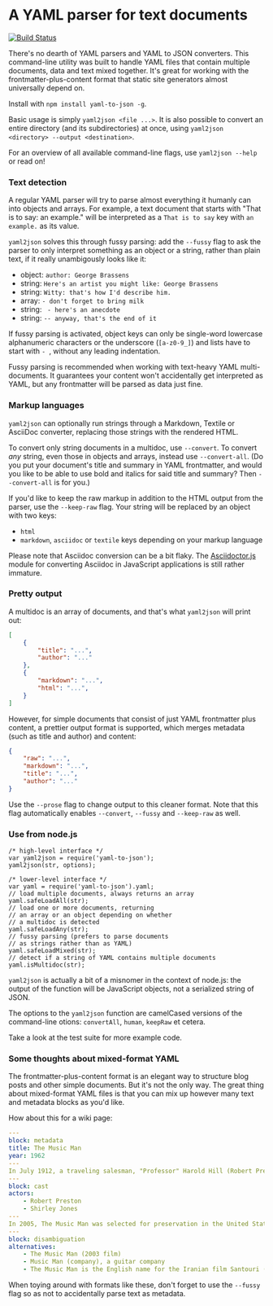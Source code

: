 # A YAML parser for text documents

[![Build Status](https://travis-ci.org/stdbrouw/yaml2json.svg)](https://travis-ci.org/stdbrouw/yaml2json)

There's no dearth of YAML parsers and YAML to JSON converters. This command-line utility was built to handle YAML files that contain multiple documents, data and text mixed together. It's great for working with the frontmatter-plus-content format that static site generators almost universally depend on.

Install with `npm install yaml-to-json -g`.

Basic usage is simply `yaml2json <file ...>`. It is also possible to convert an entire directory (and its subdirectories) at once, using `yaml2json <directory> --output <destination>`.

For an overview of all available command-line flags, use `yaml2json --help` or read on!

### Text detection

A regular YAML parser will try to parse almost everything it humanly can into objects and arrays. For example, a text document that starts with "That is to say: an example." will be interpreted as a `That is to say` key with `an example.` as its value.

`yaml2json` solves this through fussy parsing: add the `--fussy` flag to ask the parser to only interpret something as an object or a string, rather than plain text, if it really unambigously looks like it: 

* object: `author: George Brassens`
* string: `Here's an artist you might like: George Brassens`
* string: `Witty: that's how I'd describe him.`
* array: `- don't forget to bring milk`
* string: ` - here's an anecdote`
* string: `-- anyway, that's the end of it`

If fussy parsing is activated, object keys can only be single-word lowercase alphanumeric characters or the underscore (`[a-z0-9_]`) and lists have to start with `- `, without any leading indentation.

Fussy parsing is recommended when working with text-heavy YAML multi-documents. It guarantees your content won't accidentally get interpreted as YAML, but any frontmatter will be parsed as data just fine.

### Markup languages

`yaml2json` can optionally run strings through a Markdown, Textile or AsciiDoc converter, replacing those strings with the rendered HTML.

To convert only string documents in a multidoc, use `--convert`. To convert _any_ string, even those in objects and arrays, instead use `--convert-all`. (Do you put your document's title and summary in YAML frontmatter, and would you like to be able to use bold and italics for said title and summary? Then `--convert-all` is for you.)

If you'd like to keep the raw markup in addition to the HTML output from the parser, use the `--keep-raw` flag. Your string will be replaced by an object with two keys: 

* `html`
* `markdown`, `asciidoc` or `textile` keys depending on your markup language

Please note that Asciidoc conversion can be a bit flaky. The [Asciidoctor.js](http://asciidoctor.org/docs/install-and-use-asciidoctorjs/) module for converting Asciidoc in JavaScript applications is still rather immature.

### Pretty output

A multidoc is an array of documents, and that's what `yaml2json` will print out:

```json
[
    {
        "title": "...", 
        "author": "..."
    }, 
    {
        "markdown": "...", 
        "html": "...", 
    }
]
```

However, for simple documents that consist of just YAML frontmatter plus content, a prettier output format is supported, which merges metadata (such as title and author) and content: 

```json
{
    "raw": "...", 
    "markdown": "...", 
    "title": "...", 
    "author": "..."
}
```

Use the `--prose` flag to change output to this cleaner format. Note that this flag automatically enables `--convert`, `--fussy` and `--keep-raw` as well. 

### Use from node.js

    /* high-level interface */
    var yaml2json = require('yaml-to-json');
    yaml2json(str, options);

    /* lower-level interface */
    var yaml = require('yaml-to-json').yaml;
    // load multiple documents, always returns an array
    yaml.safeLoadAll(str);
    // load one or more documents, returning 
    // an array or an object depending on whether
    // a multidoc is detected
    yaml.safeLoadAny(str);
    // fussy parsing (prefers to parse documents 
    // as strings rather than as YAML)
    yaml.safeLoadMixed(str);
    // detect if a string of YAML contains multiple documents
    yaml.isMultidoc(str);

`yaml2json` is actually a bit of a misnomer in the context of node.js: the output of the function will be JavaScript objects, not a serialized string of JSON.

The options to the `yaml2json` function are camelCased versions of the command-line otions: `convertAll`, `human`, `keepRaw` et cetera.

Take a look at the test suite for more example code.

### Some thoughts about mixed-format YAML

The frontmatter-plus-content format is an elegant way to structure blog posts and other simple documents. But it's not the only way. The great thing about mixed-format YAML files is that you can mix up however many text and metadata blocks as you'd like.

How about this for a wiki page:

```yaml
---
block: metadata
title: The Music Man
year: 1962
---
In July 1912, a traveling salesman, "Professor" Harold Hill (Robert Preston), arrives in the fictional location of River City, Iowa, intrigued by the challenge of swindling the famously stubborn natives of Iowa.
---
block: cast
actors:
    - Robert Preston
    - Shirley Jones
---
In 2005, The Music Man was selected for preservation in the United States National Film Registry by the Library of Congress as being "culturally, historically, or aesthetically significant".
---
block: disambiguation
alternatives:
    - The Music Man (2003 film)
    - Music Man (company), a guitar company
    - The Music Man is the English name for the Iranian film Santouri (film)
```

When toying around with formats like these, don't forget to use the `--fussy` flag so as not to accidentally parse text as metadata.
